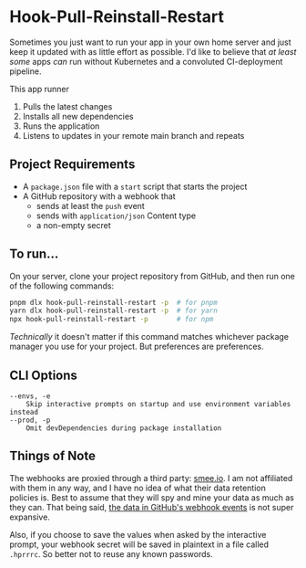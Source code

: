 # Hook-Pull-Reinstall-Restart

Sometimes you just want to run your app in your own home server and just keep it updated with as little effort as possible. I'd like to believe that _at least some_ apps _can_ run without Kubernetes and a convoluted CI-deployment pipeline.

This app runner

1. Pulls the latest changes
2. Installs all new dependencies
3. Runs the application
4. Listens to updates in your remote main branch and repeats

## Project Requirements

- A `package.json` file with a `start` script that starts the project
- A GitHub repository with a webhook that
  - sends at least the `push` event
  - sends with `application/json` Content type
  - a non-empty secret

## To run...

On your server, clone your project repository from GitHub, and then run one of the following commands:

```bash
pnpm dlx hook-pull-reinstall-restart -p  # for pnpm
yarn dlx hook-pull-reinstall-restart -p  # for yarn
npx hook-pull-reinstall-restart -p       # for npm
```

_Technically_ it doesn't matter if this command matches whichever package manager you use for your project. But preferences are preferences.

## CLI Options

```
--envs, -e
    Skip interactive prompts on startup and use environment variables instead
--prod, -p
    Omit devDependencies during package installation
```

## Things of Note

The webhooks are proxied through a third party: [smee.io](https://smee.io/). I am not affiliated with them in any way, and I have no idea of what their data retention policies is. Best to assume that they will spy and mine your data as much as they can. That being said, [the data in GitHub's webhook events](https://docs.github.com/en/webhooks/webhook-events-and-payloads) is not super expansive.

Also, if you choose to save the values when asked by the interactive prompt, your webhook secret will be saved in plaintext in a file called `.hprrrc`. So better not to reuse any known passwords.
